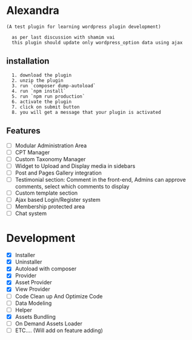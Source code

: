 # Alexandra

```(A test plugin for learning wordpress plugin development)```

```
  as per last discussion with shamim vai
  this plugin should update only wordpress_option data using ajax
```

## installation
  
  ```
    1. download the plugin
    2. unzip the plugin
    3. run `composer dump-autoload`
    4. run `npm install`
    5. run `npm run production`
    6. activate the plugin
    7. click on submit button
    8. you will get a message that your plugin is activated
  ```

## Features

- [ ] Modular Administration Area
- [ ] CPT Manager
- [ ] Custom Taxonomy Manager
- [ ] Widget to Upload and Display media in sidebars
- [ ] Post and Pages Gallery integration
- [ ] Testimonial section: Comment in the front-end, Admins can approve comments, select which comments to display
- [ ] Custom template section
- [ ] Ajax based Login/Register system
- [ ] Membership protected area
- [ ] Chat system

# Development

- [x] Installer
- [x] Uninstaller
- [x] Autoload with composer
- [x] Provider
- [x] Asset Provider
-[x] View Provider
- [ ] Code Clean up And Optimize Code
- [ ] Data Modeling
- [ ] Helper
- [x] Assets Bundling
- [ ] On Demand Assets Loader
- [ ] ETC.... (Will add on feature adding)
